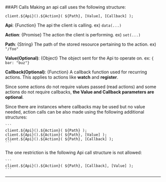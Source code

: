 ##API Calls
Making an api call uses the following structure:

`client.${Api}().${Action}( ${Path}, [Value], [Callback] );`

**Api**: {Function} The api the client is calling. ex) `data(...)`

**Action**: {Promise} The action the client is performing. ex) `set(...)`

**Path**: {String} The path of the stored resource pertaining to the action. ex) `"/foo"`

**Value(Optional)**: {Object} The object sent for the Api to operate on. ex: `{ bar: "buz"}`

**Callback(Optional)**: {Function} A callback function used for recurring actions. This applies to actions like **watch**
and **register**.

Since some actions do not require values passed (read actions) and some actions do not
require callbacks, **the Value and Callback parameters are optional**.

Since there are instances where callbacks may be used but no value needed, action calls can be also made using the
following additional structures:

    ```
    client.${Api}().${Action}( ${Path} );
    client.${Api}().${Action}( ${Path}, [Value] );
    client.${Api}().${Action}( ${Path}, [Callback] );
    ```

The one restriction is the following Api call structure is not allowed:

    ```
    client.${Api}().${Action}( ${Path}, [Callback], [Value] );
    ```

***

